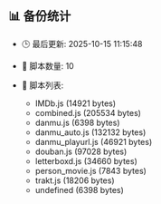 ## 📊 备份统计

- 🕒 最后更新: 2025-10-15 11:15:48
- 📁 脚本数量: 10
- 📄 脚本列表:

  - IMDb.js (14921 bytes)
  - combined.js (205534 bytes)
  - danmu.js (6398 bytes)
  - danmu_auto.js (132132 bytes)
  - danmu_playurl.js (46921 bytes)
  - douban.js (97028 bytes)
  - letterboxd.js (34660 bytes)
  - person_movie.js (7843 bytes)
  - trakt.js (18206 bytes)
  - undefined (6398 bytes)
